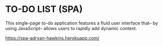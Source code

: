 # TO-DO LIST (SPA)

This single-page to-do application features a
fluid user interface that– by using JavaScript–
allows users to rapidly add dynamic content.

https://spa-adryan-hawkins.herokuapp.com/
